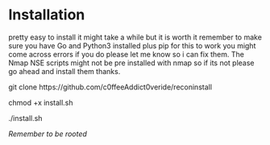 <h1>Installation</h1> 
pretty easy to install it might take a while but it is worth it remember to make sure you have Go and Python3 installed plus pip for this to work 
you might come across errors if you do please let me know so i can fix them. The Nmap NSE scripts might not be pre installed with nmap so if its not 
please go ahead and install them thanks. 
<p></p>
<p>git clone https://github.com/c0ffeeAddict0veride/reconinstall</p> 
<p>chmod +x install.sh</p>
<p>./install.sh</p>

*Remember to be rooted* 



